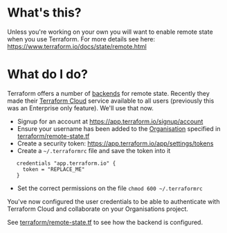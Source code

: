 # What's this?

Unless you're working on your own you will want to enable remote state when you use Terraform. For more details see here: https://www.terraform.io/docs/state/remote.html

# What do I do?

Terraform offers a number of [backends](https://www.terraform.io/docs/backends/) for remote state. Recently they made their [Terraform Cloud](https://www.hashicorp.com/blog/introducing-terraform-cloud-remote-state-management) service available to all users (previously this was an Enterprise only feature). We'll use that now.

* Signup for an account at https://app.terraform.io/signup/account
* Ensure your username has been added to the [Organisation](https://learn.hashicorp.com/terraform/cloud/tf_cloud_gettingstarted#add-organization-members) specified in [terraform/remote-state.tf](terraform/remote-state.tf)
* Create a security token: https://app.terraform.io/app/settings/tokens
* Create a `~/.terraformrc` file and save the token into it
```
   credentials "app.terraform.io" {
     token = "REPLACE_ME"
   }
```
* Set the correct permissions on the file `chmod 600 ~/.terraformrc`

You've now configured the user credentials to be able to authenticate with Terraform Cloud and collaborate on your Organisations project.

See [terraform/remote-state.tf](terraform/remote-state.tf) to see how the backend is configured.
